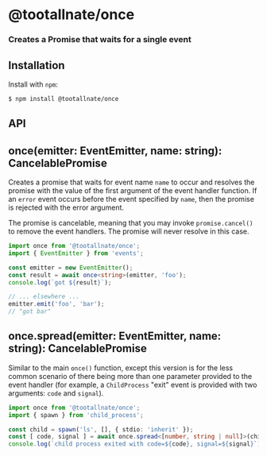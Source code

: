 @tootallnate/once
=================
### Creates a Promise that waits for a single event


Installation
------------

Install with `npm`:

``` bash
$ npm install @tootallnate/once
```


API
---

## once<T>(emitter: EventEmitter, name: string): CancelablePromise<T>

Creates a promise that waits for event name `name` to occur and resolves the
promise with the value of the first argument of the event handler function. If an
`error` event occurs before the event specified by `name`, then the promise is
rejected with the error argument.

The promise is cancelable, meaning that you may invoke `promise.cancel()` to
remove the event handlers. The promise will never resolve in this case.

```typescript
import once from '@tootallnate/once';
import { EventEmitter } from 'events';

const emitter = new EventEmitter();
const result = await once<string>(emitter, 'foo');
console.log(`got ${result}`);

// ... elsewhere ...
emitter.emit('foo', 'bar');
// "got bar"
```

## once.spread<T>(emitter: EventEmitter, name: string): CancelablePromise<T>

Similar to the main `once()` function, except this version is for the less common
scenario of there being more than one parameter provided to the event handler (for
example, a `ChildProcess` "exit" event is provided with two arguments: `code` and
`signal`).

```typescript
import once from '@tootallnate/once';
import { spawn } from 'child_process';

const child = spawn('ls', [], { stdio: 'inherit' });
const [ code, signal ] = await once.spread<[number, string | null]>(child, 'exit');
console.log(`child process exited with code=${code}, signal=${signal}`);
```
